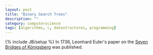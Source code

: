 ```yaml
---
layout: post
title: "Binary Search Trees"
description: ""
category: computerscience
tags: [algorithms, c, datastructures, programming]
---
```

{% include JB/setup %}
In 1736, Leonhard Euler's paper on the [Seven Bridges of Königsberg](https://en.wikipedia.org/wiki/Seven_Bridges_of_K%C3%B6nigsberg) was published.
